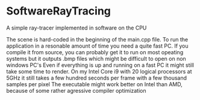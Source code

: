 # SoftwareRayTracing
A simple ray-tracer implemented in software on the CPU

The scene is hard-coded in the beginning of the main.cpp file.
To run the application in a resonable amount of time you need a quite fast PC. If you compile it from source, you can probably get it to run on most opeating systems but it outputs .bmp files which might be difficult to open on non windows PC's
Even if everything is up and running on a fast PC it might still take some time to render. On my Intel Core i9 with 20 logical processors at 5GHz it still takes a few hundred seconds per frame with a few thousand samples per pixel
The executable might work better on Intel than AMD, because of some rather agressive compiler optimization
